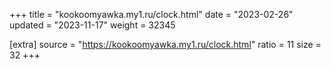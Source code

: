 +++
title = "kookoomyawka.my1.ru/clock.html"
date = "2023-02-26"
updated = "2023-11-17"
weight = 32345

[extra]
source = "https://kookoomyawka.my1.ru/clock.html"
ratio = 11
size = 32
+++

